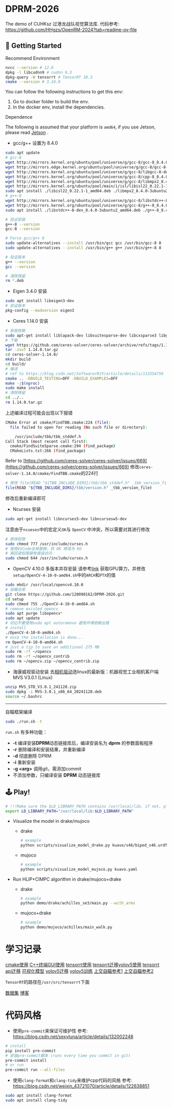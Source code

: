 # DPRM-2026
The demo of CUHKsz 过港龙战队视觉算法库.
代码参考: https://github.com/HHgzs/OpenRM-2024?tab=readme-ov-file

## 📖 Getting Started
Recommend Environment
```bash
nvcc --version # 12.6
dpkg -l libcudnn9 # cudnn 9.3
dpkg-query -W tensorrt # TensorRT 10.3
cmake --version # 3.24.0
```

You can follow the following instructions to get this env:

1. Go to docker folder to build the env.
2. In the docker env, install the dependencies.

Dependence

The following is assumed that your platform is `amd64`, if you use Jetson, please read [Jetson](./doc/Jetson配置.md) .
- gcc/g++ 设置为 8.4.0
```bash
sudo apt update
# gcc-8
wget http://mirrors.kernel.org/ubuntu/pool/universe/g/gcc-8/gcc-8_8.4.0-3ubuntu2_amd64.deb
wget http://mirrors.edge.kernel.org/ubuntu/pool/universe/g/gcc-8/gcc-8-base_8.4.0-3ubuntu2_amd64.deb
wget http://mirrors.kernel.org/ubuntu/pool/universe/g/gcc-8/libgcc-8-dev_8.4.0-3ubuntu2_amd64.deb
wget http://mirrors.kernel.org/ubuntu/pool/universe/g/gcc-8/cpp-8_8.4.0-3ubuntu2_amd64.deb
wget http://mirrors.kernel.org/ubuntu/pool/universe/g/gcc-8/libmpx2_8.4.0-3ubuntu2_amd64.deb
wget http://mirrors.kernel.org/ubuntu/pool/main/i/isl/libisl22_0.22.1-1_amd64.deb
sudo apt install ./libisl22_0.22.1-1_amd64.deb ./libmpx2_8.4.0-3ubuntu2_amd64.deb ./cpp-8_8.4.0-3ubuntu2_amd64.deb ./libgcc-8-dev_8.4.0-3ubuntu2_amd64.deb ./gcc-8-base_8.4.0-3ubuntu2_amd64.deb ./gcc-8_8.4.0-3ubuntu2_amd64.deb -y --no-install-recommends
# g++-8
wget http://mirrors.kernel.org/ubuntu/pool/universe/g/gcc-8/libstdc++-8-dev_8.4.0-3ubuntu2_amd64.deb
wget http://mirrors.kernel.org/ubuntu/pool/universe/g/gcc-8/g++-8_8.4.0-3ubuntu2_amd64.deb
sudo apt install ./libstdc++-8-dev_8.4.0-3ubuntu2_amd64.deb ./g++-8_8.4.0-3ubuntu2_amd64.deb -y --no-install-recommends

# 验证安装
g++-8 --version
gcc-8 --version

# Force gcc/g++ 8
sudo update-alternatives --install /usr/bin/gcc gcc /usr/bin/gcc-8 8
sudo update-alternatives --install /usr/bin/g++ g++ /usr/bin/g++-8 8

# 验证版本
g++ --version
gcc --version

# 清除残留
rm *.deb
```
- Eigen 3.4.0 安装
```bash
sudo apt install libeigen3-dev
# 验证版本
pkg-config --modversion eigen3
```
- Ceres 1.14.0 安装
```bash
# 安装依赖
sudo apt-get install liblapack-dev libsuitesparse-dev libcxsparse3 libgflags-dev libgoogle-glog-dev libgtest-dev
# 下载
wget https://github.com/ceres-solver/ceres-solver/archive/refs/tags/1.14.0.tar.gz
tar -zxvf 1.14.0.tar.gz
cd ceres-solver-1.14.0/
mkdir build
cd build/
# 编译
# ref to https://blog.csdn.net/SoftwarerRJY/article/details/113354759
cmake .. -DBUILD_TESTING=OFF -DBUILD_EXAMPLES=OFF
make -j$(nproc)
sudo make install
# 清除残留
cd ../..
rm 1.14.0.tar.gz
```
上述编译过程可能会出现以下报错
```bash
CMake Error at cmake/FindTBB.cmake:224 (file):
  file failed to open for reading (No such file or directory):

    /usr/include/tbb/tbb_stddef.h
Call Stack (most recent call first):
  cmake/FindSuiteSparse.cmake:294 (find_package)
  CMakeLists.txt:266 (find_package)
```
Refer to [https://github.com/ceres-solver/ceres-solver/issues/669](https://github.com/ceres-solver/ceres-solver/issues/669)
修改`ceres-solver-1.14.0/cmake/FindTBB.cmake`的224行
```bash
# 修改 file(READ "${TBB_INCLUDE_DIRS}/tbb/tbb_stddef.h" _tbb_version_file) 为
file(READ "${TBB_INCLUDE_DIRS}/tbb/version.h" _tbb_version_file)
```
修改后重新编译即可
- Ncurses 安装
```bash
sudo apt-get install libncurses5-dev libncursesw5-dev
```
注意由于`ncueses`中的宏定义`OK`与 `OpenCV` 中冲突，所以需要对其进行修改
```bash
# 修改权限
sudo chmod 777 /usr/include/curses.h
# 使用VSCode全局替换，将 OK 修改为 KO
# 再回退权限避免错误访问
sudo chmod 644 /usr/include/curses.h
```
- OpenCV 4.10.0 多版本并存安装
请参考[link](https://developer.nvidia.com/cuda-gpus#compute)
获取GPU算力，并修改`setup/OpenCV-4-10-0-amd64.sh`中的`ARCH`和`PTX`的值
```bash
sudo mkdir /usr/local/opencv4.10.0
# 自瞄仓库
git clone https://github.com/120090162/DPRM-2026.git
cd setup
sudo chmod 755 ./OpenCV-4-10-0-amd64.sh
# remove existed opencv
sudo apt purge libopencv*
sudo apt update
# 切记不要使用sudo apt autoremove 避免环境依赖出错
# install
./OpenCV-4-10-0-amd64.sh
# once the installation is done...
rm OpenCV-4-10-0-amd64.sh
# just a tip to save an additional 275 MB
sudo rm -rf ~/opencv
sudo rm -rf ~/opencv_contrib
sudo rm ~/opencv.zip ~/opencv_contrib.zip
```
- 海康威视驱动安装
去[相机驱动](https://www.hikrobotics.com/cn/machinevision/service/download/)选linux的最新版：机器视觉工业相机客户端MVS V3.0.1 (Linux)
```bash
unzip MVS_STD_V3.0.1_241128.zip
sudo dpkg -i MVS-3.0.1_x86_64_20241128.deb
source ~/.bashrc
```
---
自瞄框架编译
```bash
sudo ./run.sh -t
```
`run.sh` 有多种功能：

- **-t** 编译安装**DPRM**动态链接库后，编译安装名为 **dprm** 的参数面板程序
- **-r** 删除编译和安装结果，并重新编译
- **-d** 彻底删除 DPRM
- **-i** 重新安装
- **-g \<arg>** 调用git，需添加commit
- 不添加参数，只编译安装 **DPRM** 动态链接库

## 🕹️ Play!
```bash
# !!!Make sure the $LD_LIBRARY_PATH contains /usr/local/lib, if not, please add the following line to the end of ~/.bashrc
export LD_LIBRARY_PATH="/usr/local/lib:$LD_LIBRARY_PATH"
```
* Visualize the model in drake/mujoco

  * drake

      ```bash
      # example
      python scripts/visualize_model_drake.py kuavo/s46/biped_s46.urdf biped_s46
      ```

  * mujoco

      ```bash
      # example
      python scripts/visualize_model_mujoco.py kuavo.yaml
      ```

* Run HLIP+CIMPC algorithm in drake/mujoco+drake

  * drake

      ```bash
      # example
      python demo/drake/achilles_se3/main.py --with_arms
      ```

  * mujoco+drake

      ```bash
      # example
      python demo/mujoco/achilles/main_walk.py

# 学习记录
[cmake使用](https://modern-cmake-cn.github.io/Modern-CMake-zh_CN/chapters/basics.html)
[C++终端GUI使用](https://www.cnblogs.com/VeniVidiVici/p/17318232.html)
[tensorrt使用](https://zhuanlan.zhihu.com/p/702631180)
[tensorrt迁移yolov5使用](https://blog.csdn.net/qq_45983373/article/details/136636251)
[tensorrt api迁移](https://docs.nvidia.com/deeplearning/tensorrt/latest/api/migration-guide.html#removed-c-api)
[可视化模型](https://netron.app/)
[yolov5迁移](https://github.com/wang-xinyu/tensorrtx/tree/trt10)
[yolov5训练](https://github.com/Spphire/YOLOarmor-2022final)
[上交自瞄参考1](https://github.com/Harry-hhj/CVRM2021-sjtu)
[上交自瞄参考2](https://github.com/julyfun/rm.cv.fans)

`TensorRT`的路径在`/usr/src/tensorrt`下面

[数据集](https://github.com/zRzRzRzRzRzRzR/YOLO-of-RoboMaster-Keypoints-Detection-2023)
[博客](https://sjtu-robomaster-team.github.io/)

# 代码风格
* 使用`pre-commit`来保证可维护性
参考: https://blog.csdn.net/sexyluna/article/details/132002248
```bash
# install
pip install pre-commit
# 安装pre-commit脚本 (runs every time you commit in git)
pre-commit install
# or run
pre-commit run --all-files
```
* 使用`clang-format`和`clang-tidy`来维护cpp代码的风格
参考: https://blog.csdn.net/weixin_43721070/article/details/122638851
```bash
sudo apt install clang-format
sudo apt install clang-tidy
```
